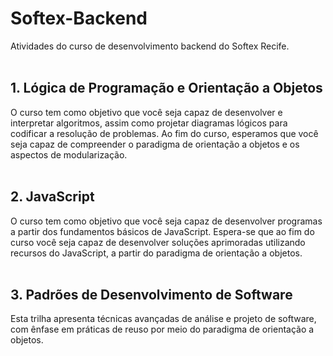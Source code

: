 # Softex-Backend
Atividades do curso de desenvolvimento backend do Softex Recife.
<br>
<br>
## 1. Lógica de Programação e Orientação a Objetos

 O curso tem como objetivo que você seja capaz de desenvolver e interpretar algoritmos, assim como projetar diagramas lógicos para codificar a resolução de problemas. Ao fim do curso, esperamos que você seja capaz de compreender o paradigma de orientação a objetos e os aspectos de modularização.
<br>
<br>
## 2. JavaScript
 O curso tem como objetivo que você seja capaz de desenvolver programas a partir dos fundamentos básicos de JavaScript. Espera-se que ao fim do curso você seja capaz de desenvolver soluções aprimoradas utilizando recursos do JavaScript, a partir do paradigma de orientação a objetos. 
<br>
<br>
## 3. Padrões de Desenvolvimento de Software
   Esta trilha apresenta técnicas avançadas de análise e projeto de software, com ênfase em práticas de reuso por meio do paradigma de orientação a objetos. 
